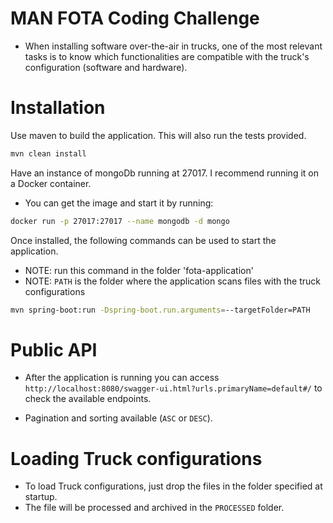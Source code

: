 # MAN FOTA Coding Challenge
* When installing software over-the-air in trucks, one of the most relevant tasks is to know which functionalities are compatible with the truck's configuration (software and hardware).

# Installation
Use maven to build the application. This will also run the tests provided.

```bash
mvn clean install
```

Have an instance of mongoDb running at 27017. I recommend running it on a Docker container. 
* You can get the image and start it by running:
```bash
docker run -p 27017:27017 --name mongodb -d mongo
```

Once installed, the following commands can be used to start the application.
* NOTE: run this command in the folder 'fota-application'
* NOTE: ``PATH`` is the folder where the application scans files with the truck configurations

```bash
mvn spring-boot:run -Dspring-boot.run.arguments=--targetFolder=PATH
```

# Public API
* After the application is running you can access 
``http://localhost:8080/swagger-ui.html?urls.primaryName=default#/``
to check the available endpoints.

* Pagination and sorting available (``ASC`` or ``DESC``).

# Loading Truck configurations
* To load Truck configurations, just drop the files in the folder specified at startup.
* The file will be processed and archived in the ``PROCESSED`` folder. 

